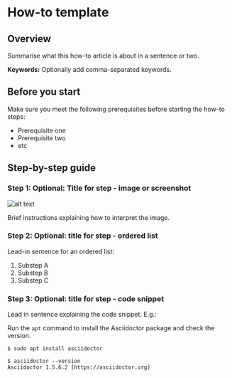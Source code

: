 <!-- Copy this Template. -->
<!-- Describe the title of your article by replacing "How-to Template" with the page name you want to publish to. -->
# How-to template

## Overview

Summarise what this how-to article is about in a sentence or two.

**Keywords:** Optionally add comma-separated keywords.

## Before you start
<!-- Delete this section if your readers can dive straight into the lesson without requiring any prerequisite knowledge. -->
Make sure you meet the following prerequisites before starting the how-to steps:

* Prerequisite one
* Prerequisite two
* etc

## Step-by-step guide

### Step 1: Optional: Title for step - image or screenshot

<!-- When an image, such as a screenshot, is quicker to interpret than descriptive text, put the screenshot first, otherwise lead with the text. -->

![alt text](https://upload.wikimedia.org/wikipedia/commons/3/35/Tux.svg "Image title which describes image.")

Brief instructions explaining how to interpret the image.

### Step 2: Optional: title for step - ordered list

Lead-in sentence for an ordered list:

1. Substep A
1. Substep B
1. Substep C

### Step 3: Optional: title for step - code snippet

Lead in sentence explaining the code snippet. E.g.: 

Run the `apt` command to install the Asciidoctor package and check the version.

```
$ sudo apt install asciidoctor

$ asciidoctor --version
Asciidoctor 1.5.6.2 [https://asciidoctor.org]
```

